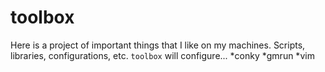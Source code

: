# toolbox

Here is a project of important things that I like on my machines. Scripts, libraries, configurations, etc. `toolbox` will configure...
*conky
*gmrun
*vim
